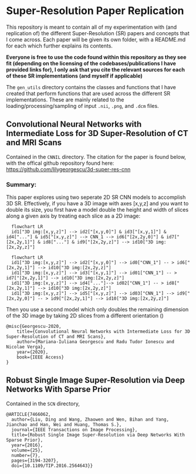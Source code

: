 # Super-Resolution Paper Replication
This repository is meant to contain all of my experimentation with (and replication of) the different Super-Resolution (SR) papers and concepts that I come across. Each paper will be given its own folder, with a README.md for each which further explains its contents.

**Everyone is free to use the code found within this repository as they see fit (depending on the licensing of the codebases/publications I have provided links for), I only ask that you cite the relevant sources for each of these SR implementations (and myself if applicable)**

The `gen_utils` directory contains the classes and functions that I have created that perform functions that are used across the different SR implementations. These are mainly related to the loading/processing/sampling of input `.nii`, `.png`, and `.dcm` files.

## Convolutional Neural Networks with Intermediate Loss for 3D Super-Resolution of CT and MRI Scans
Contained in the `CNNIL` directory. The citation for the paper is found below, with the offical github repository found here: https://github.com/lilygeorgescu/3d-super-res-cnn

### Summary: 
This paper explores using two seperate 2D SR CNN models to accomplish 3D SR. Effectively, if you have a 3D image with axes [x,y,z] and you want to double its size, you first have a model double the height and width of slices along a given axis by treating each slice as a 2D image:

```mermaid
  flowchart LR
  id1["3D img:[x,y,z]"] --> id2["[x,y,0]"] & id3["[x,y,1]"] & id4["..."] & id5["[x,y,z]"] --> CNN_1 --> id6["[2x,2y,0]"] & id7["[2x,2y,1]"] & id8["..."] & id9["[2x,2y,z]"] --> id10["3D img:[2x,2y,z]"]
```

```mermaid
  flowchart LR
  id1["3D img:[x,y,z]"] --> id2["[x,y,0]"] --> id0["CNN_1"] -- > id6["[2x,2y,1]"] --> id10["3D img:[2x,2y,z]"] 
  id1["3D img:[x,y,z]"] --> id3["[x,y,1]"] --> id01["CNN_1"] -- > id7["[2x,2y,1]"] --> id10["3D img:[2x,2y,z]"]
  id1["3D img:[x,y,z]"] --> id4["..."]--> id02["CNN_1"] -- > id8["[2x,2y,1]"] --> id10["3D img:[2x,2y,z]"]
  id1["3D img:[x,y,z]"] --> id5["[x,y,z]"] --> id03["CNN_1"] --> id9["[2x,2y,0]"] -- > id9["[2x,2y,1]"] --> id10["3D img:[2x,2y,z]"]
```

Then you use a second model which only doubles the remaining dimension of the 3D image by taking 2D slices from a different orientation ()

```
@misc{Georgescu-2020,
    title={Convolutional Neural Networks with Intermediate Loss for 3D Super-Resolution of CT and MRI Scans},
    author={Mariana-Iuliana Georgescu and Radu Tudor Ionescu and Nicolae Verga},
    year={2020}, 
    book={IEEE Access}
}
```


## Robust Single Image Super-Resolution via Deep Networks With Sparse Prior
Contained in the `SCN` directory,

```
@ARTICLE{7466062,
  author={Liu, Ding and Wang, Zhaowen and Wen, Bihan and Yang, Jianchao and Han, Wei and Huang, Thomas S.},
  journal={IEEE Transactions on Image Processing}, 
  title={Robust Single Image Super-Resolution via Deep Networks With Sparse Prior}, 
  year={2016},
  volume={25},
  number={7},
  pages={3194-3207},
  doi={10.1109/TIP.2016.2564643}}
```